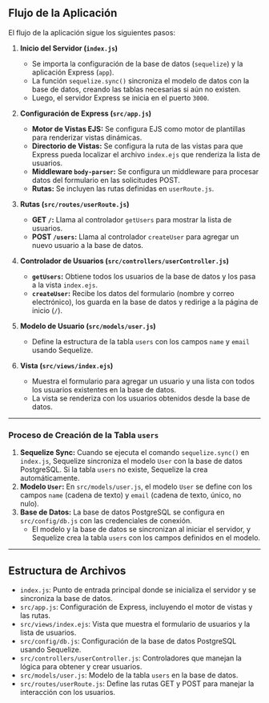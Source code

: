## Flujo de la Aplicación

El flujo de la aplicación sigue los siguientes pasos:

1. **Inicio del Servidor (`index.js`)**
   - Se importa la configuración de la base de datos (`sequelize`) y la aplicación Express (`app`).
   - La función `sequelize.sync()` sincroniza el modelo de datos con la base de datos, creando las tablas necesarias si aún no existen.
   - Luego, el servidor Express se inicia en el puerto `3000`.

2. **Configuración de Express (`src/app.js`)**
   - **Motor de Vistas EJS:** Se configura EJS como motor de plantillas para renderizar vistas dinámicas.
   - **Directorio de Vistas:** Se configura la ruta de las vistas para que Express pueda localizar el archivo `index.ejs` que renderiza la lista de usuarios.
   - **Middleware `body-parser`:** Se configura un middleware para procesar datos del formulario en las solicitudes POST.
   - **Rutas:** Se incluyen las rutas definidas en `userRoute.js`.

3. **Rutas (`src/routes/userRoute.js`)**
   - **GET `/`:** Llama al controlador `getUsers` para mostrar la lista de usuarios.
   - **POST `/users`:** Llama al controlador `createUser` para agregar un nuevo usuario a la base de datos.

4. **Controlador de Usuarios (`src/controllers/userController.js`)**
   - **`getUsers`:** Obtiene todos los usuarios de la base de datos y los pasa a la vista `index.ejs`.
   - **`createUser`:** Recibe los datos del formulario (nombre y correo electrónico), los guarda en la base de datos y redirige a la página de inicio (`/`).

5. **Modelo de Usuario (`src/models/user.js`)**
   - Define la estructura de la tabla `users` con los campos `name` y `email` usando Sequelize.

6. **Vista (`src/views/index.ejs`)**
   - Muestra el formulario para agregar un usuario y una lista con todos los usuarios existentes en la base de datos.
   - La vista se renderiza con los usuarios obtenidos desde la base de datos.

---

### **Proceso de Creación de la Tabla `users`**

1. **Sequelize Sync:** Cuando se ejecuta el comando `sequelize.sync()` en `index.js`, Sequelize sincroniza el modelo `User` con la base de datos PostgreSQL. Si la tabla `users` no existe, Sequelize la crea automáticamente.
2. **Modelo `User`:** En `src/models/user.js`, el modelo `User` se define con los campos `name` (cadena de texto) y `email` (cadena de texto, único, no nulo).
3. **Base de Datos:** La base de datos PostgreSQL se configura en `src/config/db.js` con las credenciales de conexión.
   - El modelo y la base de datos se sincronizan al iniciar el servidor, y Sequelize crea la tabla `users` con los campos definidos en el modelo.

---

## Estructura de Archivos

- `index.js`: Punto de entrada principal donde se inicializa el servidor y se sincroniza la base de datos.
- `src/app.js`: Configuración de Express, incluyendo el motor de vistas y las rutas.
- `src/views/index.ejs`: Vista que muestra el formulario de usuarios y la lista de usuarios.
- `src/config/db.js`: Configuración de la base de datos PostgreSQL usando Sequelize.
- `src/controllers/userController.js`: Controladores que manejan la lógica para obtener y crear usuarios.
- `src/models/user.js`: Modelo de la tabla `users` en la base de datos.
- `src/routes/userRoute.js`: Define las rutas GET y POST para manejar la interacción con los usuarios.
